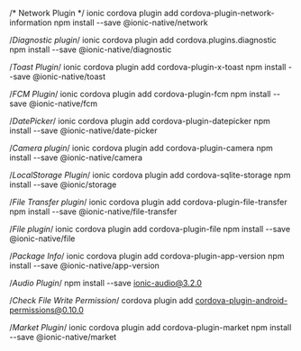 /* Network Plugin */
ionic cordova plugin add cordova-plugin-network-information
npm install --save @ionic-native/network

/*Diagnostic plugin*/
ionic cordova plugin add cordova.plugins.diagnostic
npm install --save @ionic-native/diagnostic

/*Toast Plugin*/
ionic cordova plugin add cordova-plugin-x-toast
npm install --save @ionic-native/toast

/*FCM Plugin*/
ionic cordova plugin add cordova-plugin-fcm
npm install --save @ionic-native/fcm

/*DatePicker*/
ionic cordova plugin add cordova-plugin-datepicker
npm install --save @ionic-native/date-picker

/*Camera plugin*/
ionic cordova plugin add cordova-plugin-camera
npm install --save @ionic-native/camera

/*LocalStorage Plugin*/
ionic cordova plugin add cordova-sqlite-storage
npm install --save @ionic/storage

/*File Transfer plugin*/
ionic cordova plugin add cordova-plugin-file-transfer
npm install --save @ionic-native/file-transfer

/*File plugin*/
ionic cordova plugin add cordova-plugin-file
npm install --save @ionic-native/file

/*Package Info*/
ionic cordova plugin add cordova-plugin-app-version
npm install --save @ionic-native/app-version

/*Audio Plugin*/
npm install --save ionic-audio@3.2.0

/*Check File Write Permission*/
cordova plugin add cordova-plugin-android-permissions@0.10.0

/*Market Plugin*/
ionic cordova plugin add cordova-plugin-market
npm install --save @ionic-native/market
